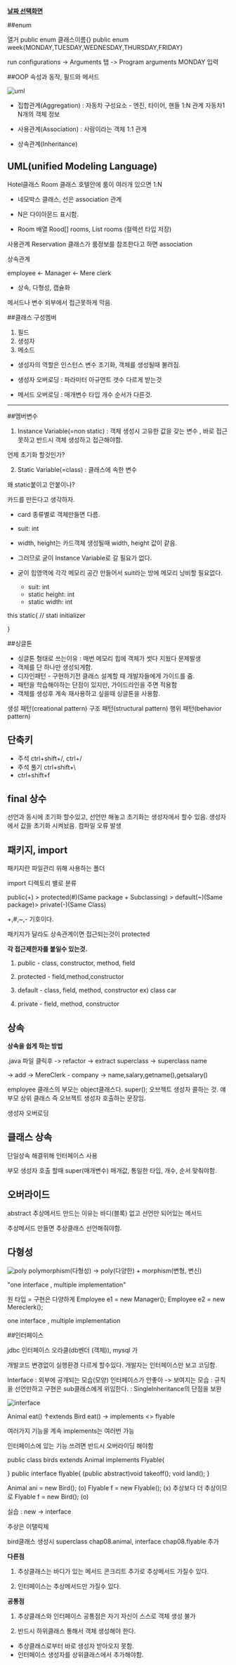 ﻿**[날짜 선택화면](../README.md)**

##enum

열거
public enum 클래스이름{}
public enum week{MONDAY,TUESDAY,WEDNESDAY,THURSDAY,FRIDAY}

run configurations -> Arguments 탭 -> Program arguments MONDAY 입력

##OOP
속성과 동작, 필드와 메서드

![uml](../resources/uml.JPG)

- 집합관계(Aggregation) : 자동차 구성요소 - 엔진, 타이어, 핸들
1:N 관계 자동차1 N개의 객체 정보

- 사용관계(Association) : 사람이라는 객체
1:1 관계

- 상속관계(Inheritance)

## UML(unified Modeling Language)

Hotel클래스 Room 클래스
호텔안에 룸이 여러개 있으면 1:N

- 네모박스 클래스, 선은 association 관계

- N은 다이아몬드 표시함.

- Room 배열 Rood[] rooms, List<Room> rooms (컬렉션 타입 저장)

사용관계
Reservation 클래스가 룸정보를 참조한다고 하면 association 


상속관계 

employee <- Manager
<- Mere clerk

- 상속, 다형성, 캡슐화

메서드나 변수 외부에서 접근못하게 막음.


##클래스 구성멤버

1. 필드
2. 생성자
3. 메소드

- 생성자의 역할은 인스턴스 변수 초기화, 객체를 생성될때 불려짐.

- 생성자 오버로딩 : 파라미터 아규먼트 갯수 다르게 받는것 

- 메서드 오버로딩 : 매개변수 타입 개수 순서가 다른것.

------------------------------------------------------

##멤버변수

1. Instance Variable(=non static) : 객체 생성시 고유한 값을 갖는 변수 , 바로 접근 못하고 반드시 객체 생성하고 접근해야함.

언제 초기화 할것인가?

2. Static Variable(=class) : 클래스에 속한 변수

왜 static붙이고 안붙이나?

카드를 만든다고 생각하자.

- card 종류별로 객체만들면 다름.

- suit: int
- width, height는 카드객체 생성될때 width, height 값이 같음.
- 그러므로 굳이 Instance Variable로 갈 필요가 없다.
- 굳이 힙영역에 각각 메모리 공간 만들어서 suit라는 방에 메모리 낭비할 필요없다.

  - suit: int
  - static height: int
  - static width: int

this
static{ // stati initializer

}

##싱글톤

- 싱글톤 형태로 쓰는이유 : 매번 메모리 힙에 객체가 썻다 지웠다 문제발생
- 객체를 단 하나만 생성되게함.
- 디자인패턴 - 구현하기전 클래스 설계할 때 개발자들에게 가이드를 줌.
- 패턴을 학습해야하는 단점이 있지만, 가이드라인을 주면 적용함
- 객체를 생성후 계속 재사용하고 싶을때 싱글톤을 사용함.

생성 패턴(creational pattern) 
구조 패턴(structural pattern)
행위 패턴(behavior pattern)

## 단축키

- 주석 ctrl+shift+/, ctrl+/
- 주석 풀기 ctrl+shift+\
- ctrl+shift+f

## final 상수

선언과 동시에 초기화 할수있고, 선언만 해놓고 초기화는 생성자에서 할수 있음.
생성자에서 값을 초기화 시켜놨음.
컴파일 오류 발생

## 패키지, import

패키지란 파일관리 위해 사용하는 폴더 

import 디렉토리 별로 분류

public(+) > protected(#)(Same package + Subclassing) > default(~)(Same package)> private(-)(Same Class)
	   		

+,#,~,- 기호이다.

패키지가 달라도 상속관계이면 접근되는것이 protected

**각 접근제한자를 붙일수 있는것.**

1. public - class, constructor, method, field

2. protected - field,method,constructor

3. default - class, field, method, constructor ex) class car

4. private - field, method, constructor

## 상속

**상속을 쉽게 하는 방법**

.java 파일 클릭후 -> refactor -> extract superclass -> superclass name

-> add -> MereClerk - company -> name,salary,getname(),getsalary()

employee 클래스의 부모는 object클래스다.
super(); 오브젝트 생성자 콜하는 것.
얘 부모 상위 클래스 즉 오브젝트 생성자 호출하는 문장임.

생성자 오버로딩


## 클래스 상속

단일상속 해결위해 인터페이스 사용

부모 생성자 호출 할때 super(매개변수) 매개값, 통일한 타입, 개수, 순서 맞춰야함.

## 오버라이드

abstract 추상메서드 만드는 이유는 바디(블록) 없고 선언만 되어있는 메서드 

추상메서드 만들면 추상클래스 선언해줘야함.

## 다형성

![poly](../resources/polymor.JPG)
polymorphism(다형성)
-> poly(다양한) + morphism(변형, 변신)

"one interface , multiple implementation"


원 타입 = 구현은 다양하게
Employee e1 = new Manager();
Employee e2 = new Mereclerk();

one interface , multiple implementation

##인터페이스

jdbc 인터페이스  오라클(db벤더 (객체)), mysql 가 

개발코드 변경없이 실행환경 다르게 할수있다.
개발자는 인터페이스만 보고 코딩함.

Interface : 외부에 공개되는 모습(모양)
인터페이스가 안좋아 -> 보여지는 모습
: 규칙을 선언만하고 구현은 sub클래스에게 위임한다.
: SingleInheritance의 단점을 보완

![interface](../resources/interface.JPG)

Animal
eat()
↑extends
Bird
eat() → implements <<interface>> flyable

여러가지 기능을 계속 implements는 여러번 가능


인터페이스에 있는 기능 쓰려면 반드시 오버라이딩 해야함

public class birds extends Animal implements Flyable{
 
}
public interface flyable{
 (public abstract)void takeoff();
  		  void land();
}

Animal ani = new Bird(); (o)
Flyable f = new Flyable(); (x) 추상보다 더 추상이므로 
Flyable f = new Bird(); (o)

실습 : new -> interface

추상은 이탤릭체

bird클래스 생성시 superclass chap08.animal, interface chap08.flyable 추가

**다른점**
1. 추상클래스는 바디가 있는 메서드 콘크리트 추가로 추상메서드 가질수 있다.

2. 인터페이스는 추상메서드만 가질수 있다.

**공통점**
1. 추상클래스와 인터페이스 공통점은 자기 자신이 스스로 객체 생성 불가

2. 반드시 하위클래스 통해서 객체 생성해야 한다.


- 추상클래스로부터 바로 생성자 받아오지 못함.
- 인터페이스 생성자를 상위클래스에서 추가해야함.

